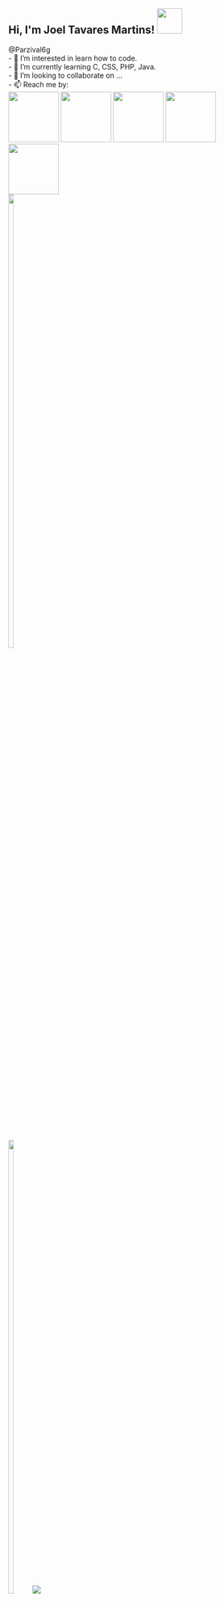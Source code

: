 <h2> Hi, I'm Joel Tavares Martins! <img src="https://media1.giphy.com/media/fXnKP8CfISrfaILSBJ/giphy.gif" width="50"></h2>
@Parzival6g<br>
- 👀 I’m interested in learn how to code.<br>
- 🌱 I’m currently learning C, CSS, PHP, Java.<br>
- 💞️ I’m looking to collaborate on ...<br>
- 📫 Reach me by:<br>
	<div style="display:inline-block;" >
	      <a href="https://www.instagram.com/joeltm05/"><img style="width:100px;" src="https://cdn4.iconfinder.com/data/icons/picons-social/57/38-instagram-2-256.png"></a>
	      <a href="https://www.facebook.com/joel.martins.948011"><img style="width:100px;" src="https://cdn3.iconfinder.com/data/icons/social-media-black-white-2/512/BW_Facebook_glyph_svg-256.png"></a>
	      <a href="https://twitter.com/JoelTM11"><img style="width:100px;" src="https://cdn4.iconfinder.com/data/icons/miu-black-social-2/60/twitter-256.png"></a>
	      <a href="https://www.linkedin.com/in/joel-martins-843bbb14a/"><img style="width:100px;" src="https://cdn2.iconfinder.com/data/icons/social-media-solid-2/32/Linkedln-256.png"></a>
	      <a href="mailto:joeltavaresmartins10@gmail.com"><img style="width:100px;" src="https://cdn0.iconfinder.com/data/icons/picons-social/57/67-gmail-256.png"></a><br>
	</div>
	<div style="display:inline-block;">
		<img width="48%" src="https://github-readme-stats.vercel.app/api?username=Parzival6g&show_icons=true&theme=tokyonight" />
		<img width="48%" src="https://github-readme-streak-stats.herokuapp.com/?user=Parzival6g&theme=tokyonight" />  
	</div>
	<img src="https://img.shields.io/twitter/follow/JoelTM11?label=Twitter&logo=twitter&style=for-the-badge&color=blue" href="https://twitter.com/JoelTM11" />
<center><p>💪One day or Day 1. U decide💪</p></center>

<!---
Parzival6g/Parzival6g is a ✨ special ✨ repository because its `README.md` (this file) appears on your GitHub profile.
You can click the Preview link to take a look at your changes.
--->
